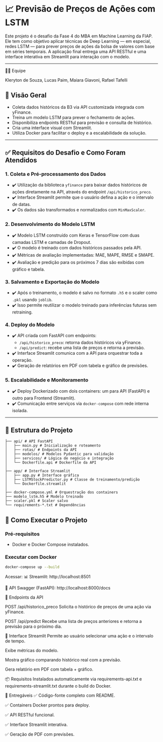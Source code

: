 # 📈 Previsão de Preços de Ações com LSTM

Este projeto é o desafio da Fase 4 do MBA em Machine Learning da FIAP. Ele tem como objetivo aplicar técnicas de Deep Learning — em especial, redes LSTM — para prever preços de ações da bolsa de valores com base em séries temporais. A aplicação final entrega uma API RESTful e uma interface interativa em Streamlit para interação com o modelo.

---
👨‍💻 Equipe

Kleryton de Souza, Lucas Paim, Maiara Giavoni, Rafael Tafelli

## 🚀 Visão Geral

- Coleta dados históricos da B3 via API customizada integrada com yFinance.
- Treina um modelo LSTM para prever o fechamento de ações.
- Disponibiliza endpoints RESTful para previsão e consulta de histórico.
- Cria uma interface visual com Streamlit.
- Utiliza Docker para facilitar o deploy e a escalabilidade da solução.

---

## ✅ Requisitos do Desafio e Como Foram Atendidos

### 1. Coleta e Pré-processamento dos Dados

- ✔️ Utilização da biblioteca `yfinance` para baixar dados históricos de ações diretamente na API, através do endpoint `/api/historico_preco`.
- ✔️ Interface Streamlit permite que o usuário defina a ação e o intervalo de datas.
- ✔️ Os dados são transformados e normalizados com `MinMaxScaler`.

### 2. Desenvolvimento do Modelo LSTM

- ✔️ Modelo LSTM construído com Keras e TensorFlow com duas camadas LSTM e camadas de Dropout.
- ✔️ O modelo é treinado com dados históricos passados pela API.
- ✔️ Métricas de avaliação implementadas: MAE, MAPE, RMSE e SMAPE.
- ✔️ Avaliação e predição para os próximos 7 dias são exibidas com gráfico e tabela.

### 3. Salvamento e Exportação do Modelo

- ✔️ Após o treinamento, o modelo é salvo no formato `.h5` e o scaler como `.pkl` usando `joblib`.
- ✔️ Isso permite reutilizar o modelo treinado para inferências futuras sem retraining.

### 4. Deploy do Modelo

- ✔️ API criada com FastAPI com endpoints:
  - `/api/historico_preco`: retorna dados históricos via yFinance.
  - `/api/predict`: recebe uma lista de preços e retorna a previsão.
- ✔️ Interface Streamlit comunica com a API para orquestrar toda a operação.
- ✔️ Geração de relatórios em PDF com tabela e gráfico de previsões.

### 5. Escalabilidade e Monitoramento

- ✔️ Deploy Dockerizado com dois containers: um para API (FastAPI) e outro para Frontend (Streamlit).
- ✔️ Comunicação entre serviços via `docker-compose` com rede interna isolada.

---

## 📁 Estrutura do Projeto

```plaintext
├── api/ # API FastAPI  
│   ├── main.py # Inicialização e roteamento  
│   ├── rotas/ # Endpoints da API  
│   ├── modelos/ # Modelos Pydantic para validação  
│   ├── servicos/ # Lógica de negócio e integração  
│   └── Dockerfile.api # Dockerfile da API  
│  
├── app/ # Interface Streamlit  
│   ├── app.py # Interface gráfica  
│   ├── LSTMStockPredictor.py # Classe de treinamento/predição  
│   └── Dockerfile.streamlit  
│  
├── docker-compose.yml # Orquestração dos containers  
├── modelo_lstm.h5 # Modelo treinado  
├── scaler.pkl # Scaler salvo  
└── requirements-*.txt # Dependências  
```


## 🧪 Como Executar o Projeto

### Pré-requisitos

- Docker e Docker Compose instalados.

### Executar com Docker

```bash
docker-compose up --build
```

Acessar:
📊 Streamlit: http://localhost:8501

🔗 API Swagger (FastAPI): http://localhost:8000/docs

🔌 Endpoints da API

POST /api/historico_preco
Solicita o histórico de preços de uma ação via yFinance.

POST /api/predict
Recebe uma lista de preços anteriores e retorna a previsão para o próximo dia.

🎨 Interface Streamlit
Permite ao usuário selecionar uma ação e o intervalo de tempo.

Exibe métricas do modelo.

Mostra gráfico comparando histórico real com a previsão.

Gera relatório em PDF com tabela + gráfico.

📦 Requisitos
Instalados automaticamente via requirements-api.txt e requirements-streamlit.txt durante o build do Docker.


🎥 Entregáveis
✅ Código-fonte completo com README.

✅ Containers Docker prontos para deploy.

✅ API RESTful funcional.

✅ Interface Streamlit interativa.

✅ Geração de PDF com previsões.
